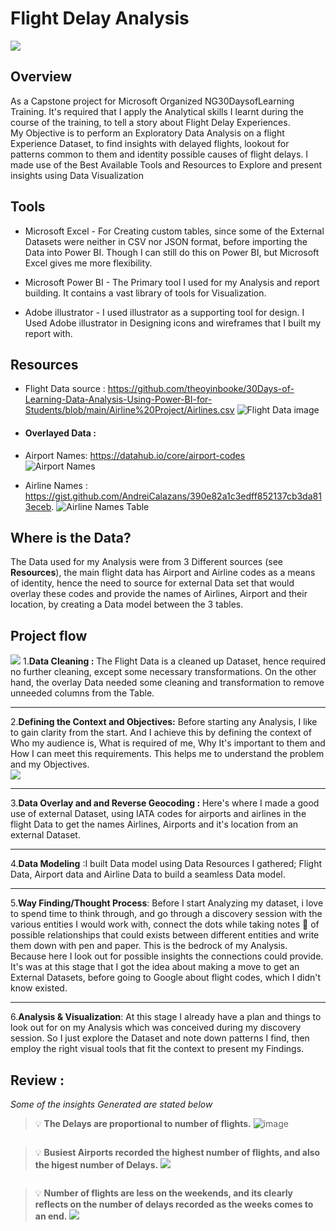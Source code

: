 # Flight Delay Analysis
![](https://github.com/Driplytics/Flight-Delay-Analysis-/blob/main/WAITING%20DELAY.jpg)
##   Overview
As a Capstone project for Microsoft Organized NG30DaysofLearning Training. It's required that I apply the Analytical skills I learnt during the course of the training, to tell a story about Flight Delay Experiences.  
My Objective is to perform an Exploratory Data Analysis on a flight Experience Dataset, to find insights with delayed flights, lookout for patterns common to them and identity possible causes of flight delays. I made use of the Best Available Tools and Resources to Explore and present insights using Data Visualization  

##  Tools


*  Microsoft Excel - For Creating custom tables, since some of the External Datasets were neither in CSV nor JSON format, before importing the Data into Power BI. Though I can still do this on Power BI, but Microsoft Excel gives me more flexibility.

*  Microsoft Power BI - The Primary tool I used for my Analysis and report building. It contains a vast library of tools for Visualization.

*  Adobe illustrator - I used illustrator as a supporting tool for design. I Used Adobe illustrator in Designing icons and wireframes that I built my report with. 




##  Resources

* Flight Data source : 
<https://github.com/theoyinbooke/30Days-of-Learning-Data-Analysis-Using-Power-BI-for-Students/blob/main/Airline%20Project/Airlines.csv>  ![Flight Data image](https://github.com/Driplytics/Flight-Delay-Analysis-/blob/main/Dataset.png)

*  ####  Overlayed Data : 
*  Airport Names: 
<https://datahub.io/core/airport-codes>  
![Airport Names](https://github.com/Driplytics/Flight-Delay-Analysis-/blob/main/Airport%20Name%20Data.png)  
*  Airline Names : 
<https://gist.github.com/AndreiCalazans/390e82a1c3edff852137cb3da813eceb>. ![Airline Names Table](https://github.com/Driplytics/Flight-Delay-Analysis-/blob/main/Airline%20Table.png)





##  Where is the Data? 
The Data used for my Analysis were from 3 Different sources (see **Resources**), the main flight data has Airport and Airline codes as a means of identity, hence the need to source for external Data set that would  overlay these codes and provide the names of Airlines, Airport and their location, by creating a Data model  between the 3 tables. 

##  Project flow
![](https://github.com/Driplytics/Flight-Delay-Analysis-/blob/main/Project%20flowArtboard%201.png)
1.__Data Cleaning :__ The Flight Data is a cleaned up Dataset, hence required no further cleaning, except some necessary transformations. On the other hand, the overlay Data needed some cleaning and transformation to remove unneeded columns from the Table. 
 
___

2.__Defining the Context and Objectives:__ Before starting any Analysis, I like to gain clarity from the start. And I achieve this by defining the context of Who my audience is, What is required of me, Why It's important to them and How I can meet this requirements. This helps me to understand the problem and my Objectives.  
    ![](https://github.com/Driplytics/Flight-Delay-Analysis-/blob/main/Flight%20Experience%20Context.jpg)
___

3.__Data Overlay and and Reverse Geocoding :__ Here's where I made a good use of external Dataset, using IATA codes for airports and airlines in the flight Data to get the names Airlines, Airports and it's location from an external Dataset.

___

4.__Data Modeling__ :I built Data model using Data Resources I gathered; Flight Data, Airport data and Airline Data to build a seamless Data model.

___
5.__Way Finding/Thought Process__: Before I start Analyzing my dataset, i love to spend time to think through, and go through a discovery session with the various entities I would work with, connect the dots while taking notes :memo: of possible relationships that could exists between different entities and write them down with pen and paper. This is the bedrock of my Analysis. Because here I look out for possible insights the connections could provide.  It's was at this stage that I got the idea about making a move to get an External Datasets, before going to Google about flight codes, which I didn't know existed. 

___
6.__Analysis & Visualization__: At this stage I already have a plan and things to look out for on my Analysis which was conceived during my discovery session. So I just explore the Dataset and note down patterns I find, then employ the right visual tools that fit the context to present my Findings.  
   ## Review :
   *Some of the insights Generated are stated below*    
   >:bulb: **The Delays are proportional to number of flights.** 
 ![image](https://github.com/Driplytics/Flight-Delay-Analysis-/blob/main/Airline%20Review.png)
```

```

   >:bulb: **Busiest Airports recorded the highest number of flights, and also the higest number of Delays.**
 ![](https://github.com/Driplytics/Flight-Delay-Analysis-/blob/main/airports%20review.png)  
 ```
 
 ```
> :bulb: **Number of flights are less on the weekends, and its clearly reflects on the number of delays recorded as the weeks comes to an end.**
 ![](https://github.com/Driplytics/Flight-Delay-Analysis-/blob/main/Weekends%20Review.png)







 


















